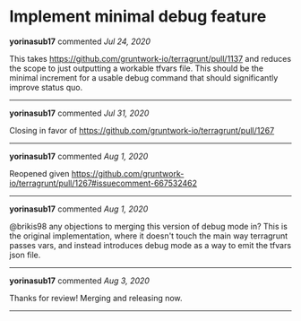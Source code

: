 # Implement minimal debug feature

**yorinasub17** commented *Jul 24, 2020*

This takes https://github.com/gruntwork-io/terragrunt/pull/1137 and reduces the scope to just outputting a workable tfvars file. This should be the minimal increment for a usable debug command that should significantly improve status quo.
<br />
***


**yorinasub17** commented *Jul 31, 2020*

Closing in favor of https://github.com/gruntwork-io/terragrunt/pull/1267
***

**yorinasub17** commented *Aug 1, 2020*

Reopened given https://github.com/gruntwork-io/terragrunt/pull/1267#issuecomment-667532462
***

**yorinasub17** commented *Aug 1, 2020*

@brikis98 any objections to merging this version of debug mode in? This is the original implementation, where it doesn't touch the main way terragrunt passes vars, and instead introduces debug mode as a way to emit the tfvars json file.
***

**yorinasub17** commented *Aug 3, 2020*

Thanks for review! Merging and releasing now.
***


